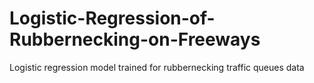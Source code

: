 # Logistic-Regression-of-Rubbernecking-on-Freeways
Logistic regression model trained for rubbernecking traffic queues data
